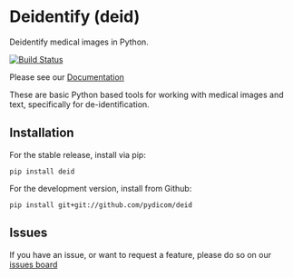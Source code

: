 # Deidentify (deid)

Deidentify medical images in Python.

[![Build Status](https://travis-ci.org/pydicom/deid.svg?branch=master)](https://travis-ci.org/pydicom/deid)

Please see our [Documentation](https://pydicom.github.io/deid/)

These are basic Python based tools for working with medical images and text, specifically for de-identification.


## Installation
For the stable release, install via pip:

```
pip install deid
```

For the development version, install from Github:

```
pip install git+git://github.com/pydicom/deid
```

## Issues
If you have an issue, or want to request a feature, please do so on our [issues board](https://www.github.com/pydicom/deid/issues)
